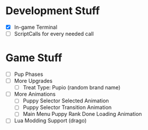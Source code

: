 # Development Stuff
- [x] In-game Terminal
- [ ] ScriptCalls for every needed call

# Game Stuff
- [ ] Pup Phases
- [ ] More Upgrades
  - [ ] Treat Type: Pupio (random brand name)
- [ ] More Animations
  - [ ] Puppy Selector Selected Animation
  - [ ] Puppy Selector Transition Animation
  - [ ] Main Menu Puppy Rank Done Loading Animation
- [ ] Lua Modding Support (drago)
